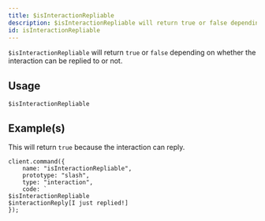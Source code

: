 ```yaml
---
title: $isInteractionRepliable
description: $isInteractionRepliable will return true or false depending on whether the interaction replies to or not.
id: isInteractionRepliable
---
```


`$isInteractionRepliable` will return `true` or `false` depending on whether the interaction can be replied to or not.

## Usage

```aoi
$isInteractionRepliable
```

## Example(s)
This will return `true` because the interaction can reply.

```aoi
client.command({
    name: "isInteractionRepliable",
    prototype: "slash",
    type: "interaction",
    code: `
$isInteractionRepliable
$interactionReply[I just replied!]
});
```
